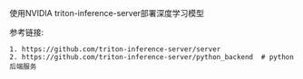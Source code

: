使用NVIDIA triton-inference-server部署深度学习模型

参考链接:

    1. https://github.com/triton-inference-server/server
    2. https://github.com/triton-inference-server/python_backend  # python后端服务
    